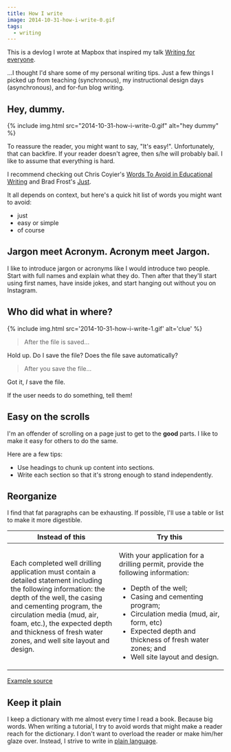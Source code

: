 ```yaml
---
title: How I write
image: 2014-10-31-how-i-write-0.gif
tags:
  - writing
---
```


<p class="note">This is a devlog I wrote at Mapbox that inspired my talk <a href="https://katydecorah.com/writing-for-everyone/">Writing for everyone</a>.</p>

&hellip;I thought I'd share some of my personal writing tips. Just a few things I picked up from teaching (synchronous), my instructional design days (asynchronous), and for-fun blog writing.

## Hey, dummy.

{% include img.html src="2014-10-31-how-i-write-0.gif" alt="hey dummy" %}

To reassure the reader, you might want to say, "It's easy!". Unfortunately, that can backfire. If your reader doesn't agree, then s/he will probably bail. I like to assume that everything is hard.

I recommend checking out Chris Coyier's [Words To Avoid in Educational Writing](http://css-tricks.com/words-avoid-educational-writing/) and Brad Frost's [Just](https://the-pastry-box-project.net/brad-frost/2014-january-28).

It all depends on context, but here's a quick hit list of words you might want to avoid:

- just
- easy or simple
- of course

## Jargon meet Acronym. Acronym meet Jargon.

I like to introduce jargon or acronyms like I would introduce two people. Start with full names and explain what they do. Then after that they'll start using first names, have inside jokes, and start hanging out without you on Instagram.

## Who did what in where?

{% include img.html src='2014-10-31-how-i-write-1.gif' alt='clue' %}

> After the file is saved...

Hold up. Do I save the file? Does the file save automatically?

> After you save the file...

Got it, _I_ save the file.

If the user needs to do something, tell them!

## Easy on the scrolls

I'm an offender of scrolling on a page just to get to the **good** parts. I like to make it easy for others to do the same.

Here are a few tips:

- Use headings to chunk up content into sections.
- Write each section so that it's strong enough to stand independently.

## Reorganize

I find that fat paragraphs can be exhausting. If possible, I'll use a table or list to make it more digestible.

<table>
		<thead>
			<tr>
				<th scope="col">Instead of this</th>
				<th scope="col">Try this</th>
			</tr>
		</thead>
		<tbody>
			<tr>
				<td width="50%"><p>Each completed well drilling application must contain a detailed statement including the following information: the depth of the well, the casing and cementing program, the circulation media (mud, air, foam, etc.), the expected depth and thickness of fresh water zones, and well site layout and design.</p></td>
				<td>
					<p>With your application for a drilling permit, provide the following information:</p>
					<ul>
						<li>Depth of the well;</li>
						<li>Casing and cementing program;</li>
						<li>Circulation media (mud, air, form, etc)</li>
						<li>Expected depth and thickness of fresh water zones; and </li>
						<li>Well site layout and design.</li>
					</ul>
				</td>
			</tr>
		</tbody>
	</table>

[Example source](http://www.plainlanguage.gov/howto/guidelines/FederalPLGuidelines/writeLists.cfm)

## Keep it plain

I keep a dictionary with me almost every time I read a book. Because big words. When writing a tutorial, I try to avoid words that might make a reader reach for the dictionary. I don't want to overload the reader or make him/her glaze over. Instead, I strive to write in [plain language](http://www.plainlanguage.gov/).
